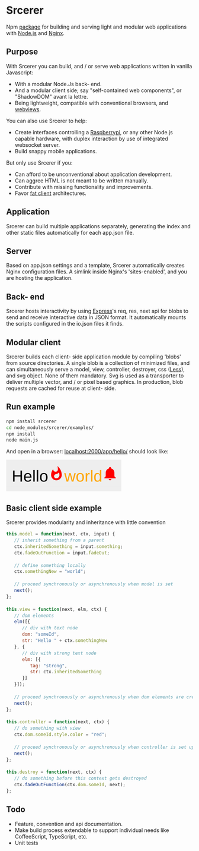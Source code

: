 # Srcerer
Npm [package](https://www.npmjs.com/package/srcerer) for building and serving light and modular web applications with [Node.js](https://nodejs.org) and [Nginx](http://nginx.org).

## Purpose
With Srcerer you can build, and / or serve web applications written in vanilla Javascript:
- With a modular Node.Js back- end.
- And a modular client side; say "self-contained web components", or "ShadowDOM" avant la lettre.
- Being lightweight, compatible with conventional browsers, and [webviews](http://developer.telerik.com/featured/what-is-a-webview).

You can also use Srcerer to help:
- Create interfaces controlling a [Raspberrypi](https://www.raspberrypi.org), or any other Node.js capable hardware, with duplex interaction by use of integrated websocket server.
- Build snappy mobile applications.

But only use Srcerer if you:
- Can afford to be unconventional about application development.
- Can aggree HTML is not meant to be written manually.
- Contribute with missing functionality and improvements.
- Favor [fat client](https://en.wikipedia.org/wiki/Fat_client) architectures.

## Application
Srcerer can build multiple applications separately, generating the index and other static files automatically for each app.json file.

## Server
Based on app.json settings and a template, Srcerer automatically creates Nginx configuration files. A simlink inside Nginx's 'sites-enabled', and you are hosting the application.

## Back- end
Srcerer hosts interactivity by using [Express](https://expressjs.com)'s req, res, next api for blobs to send and receive interactive data in JSON format. It automatically mounts the scripts configured in the io.json files it finds.

## Modular client
Srcerer builds each client- side application module by compiling 'blobs' from source directories. A single blob is a collection of minimized files, and can simultaneously serve a model, view, controller, destroyer, css ([Less](http://lesscss.org)), and svg object. None of them mandatory. Svg is used as a transporter to deliver multiple vector, and / or pixel based graphics. In production, blob requests are cached for reuse at client- side.

## Run example
```bash
npm install srcerer
cd node_modules/srcerer/examples/
npm install
node main.js
```
And open in a browser: [localhost:2000/app/hello/](http://localhost:2000/app/hello/)
should look like:

![helloWorld](examples/hello/hello.png)

## Basic client side example
Srcerer provides modularity and inheritance with little convention
```javascript
this.model = function(next, ctx, input) {
   // inherit something from a parent
   ctx.inheritedSomething = input.something;
   ctx.fadeOutFunction = input.fadeOut;

   // define something locally
   ctx.somethingNew = "world";

   // proceed synchronously or asynchronously when model is set
   next();
};

this.view = function(next, elm, ctx) {
   // dom elements
   elm([{
      // div with text node
      dom: "someId",
      str: "Hello " + ctx.somethingNew
   }, {
      // div with strong text node
      elm: [{
         tag: "strong",
         str: ctx.inheritedSomething
      }]
   }]);

   // proceed synchronously or asynchronously when dom elements are created
   next();
};

this.controller = function(next, ctx) {
   // do something with view
   ctx.dom.someId.style.color = "red";

   // proceed synchronously or asynchronously when controller is set up
   next();
};

this.destroy = function(next, ctx) {
   // do something before this context gets destroyed
   ctx.fadeOutFunction(ctx.dom.someId, next);
};
```

## Todo
- Feature, convention and api documentation.
- Make build process extendable to support individual needs like CoffeeScript, TypeScript, etc.
- Unit tests

